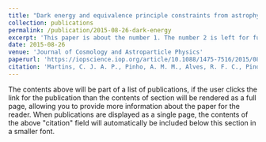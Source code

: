 ```yaml
---
title: "Dark energy and equivalence principle constraints from astrophysical tests of the stability of the fine-structure constant"
collection: publications
permalink: /publication/2015-08-26-dark-energy
excerpt: 'This paper is about the number 1. The number 2 is left for future work.'
date: 2015-08-26
venue: 'Journal of Cosmology and Astroparticle Physics'
paperurl: 'https://iopscience.iop.org/article/10.1088/1475-7516/2015/08/047'
citation: 'Martins, C. J. A. P., Pinho, A. M. M., Alves, R. F. C., Pino, M., Rocha, C. I. S. A., & von Wietersheim, M. (2015). Dark energy and equivalence principle constraints from astrophysical tests of the stability of the fine-structure constant. Journal of Cosmology and Astroparticle Physics, 2015(08), 047.'
---
```


The contents above will be part of a list of publications, if the user clicks the link for the publication than the contents of section will be rendered as a full page, allowing you to provide more information about the paper for the reader. When publications are displayed as a single page, the contents of the above "citation" field will automatically be included below this section in a smaller font.
